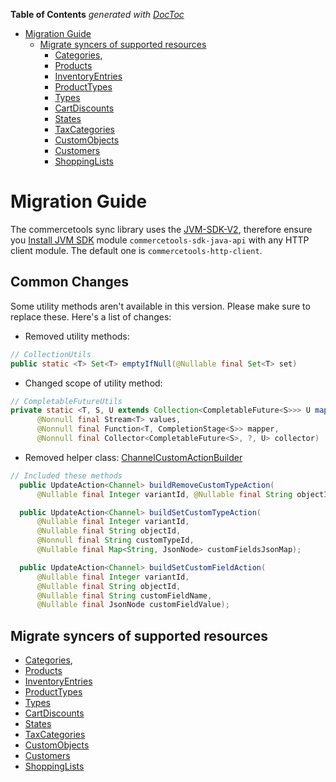 <!-- START doctoc generated TOC please keep comment here to allow auto update -->
<!-- DON'T EDIT THIS SECTION, INSTEAD RE-RUN doctoc TO UPDATE -->
**Table of Contents**  *generated with [DocToc](https://github.com/thlorenz/doctoc)*

- [Migration Guide](#migration-guide)
  - [Migrate syncers of supported resources](#migrate-syncers-of-supported-resources)
    - [Categories](/docs/usage/CATEGORY_SYNC.md#migration-guide), 
    - [Products](/docs/usage/PRODUCT_SYNC.md#migration-guide)
    - [InventoryEntries](/docs/usage/INVENTORY_SYNC.md#migration-guide)
    - [ProductTypes](/docs/usage/PRODUCT_TYPE_SYNC.md#migration-guide)
    - [Types](/docs/usage/TYPE_SYNC.md#migration-guide)
    - [CartDiscounts](/docs/usage/CART_DISCOUNT_SYNC.md#migration-guide)
    - [States](/docs/usage/STATE_SYNC.md#migration-guide)
    - [TaxCategories](/docs/usage/TAX_CATEGORY_SYNC.md#migration-guide)
    - [CustomObjects](/docs/usage/CUSTOM_OBJECT_SYNC.md#migration-guide)
    - [Customers](/docs/usage/CUSTOMER_SYNC.md#migration-guide)
    - [ShoppingLists](/docs/usage/SHOPPING_LIST_SYNC.md#migration-guide)
<!-- END doctoc generated TOC please keep comment here to allow auto update -->

# Migration Guide

The commercetools sync library uses the [JVM-SDK-V2](http://commercetools.github.io/commercetools-sdk-java-v2), therefore ensure you [Install JVM SDK](https://docs.commercetools.com/sdk/java-sdk-getting-started#install-the-java-sdk) module `commercetools-sdk-java-api` with
any HTTP client module. The default one is `commercetools-http-client`.

## Common Changes

Some utility methods aren't available in this version. Please make sure to replace these. Here's a list of changes:

- Removed utility methods:
```java 
// CollectionUtils
public static <T> Set<T> emptyIfNull(@Nullable final Set<T> set)
```
- Changed scope of utility method:
```java
// CompletableFutureUtils
private static <T, S, U extends Collection<CompletableFuture<S>>> U mapValuesToFutures(
      @Nonnull final Stream<T> values,
      @Nonnull final Function<T, CompletionStage<S>> mapper,
      @Nonnull final Collector<CompletableFuture<S>, ?, U> collector)
```
- Removed helper class:
[ChannelCustomActionBuilder](https://github.com/commercetools/commercetools-sync-java/blob/v1.0.0-M14/src/main/java/com/commercetools/sync/channels/helpers/ChannelCustomActionBuilder.java)
```java
// Included these methods
  public UpdateAction<Channel> buildRemoveCustomTypeAction(
      @Nullable final Integer variantId, @Nullable final String objectId);

  public UpdateAction<Channel> buildSetCustomTypeAction(
      @Nullable final Integer variantId,
      @Nullable final String objectId,
      @Nonnull final String customTypeId,
      @Nullable final Map<String, JsonNode> customFieldsJsonMap);

  public UpdateAction<Channel> buildSetCustomFieldAction(
      @Nullable final Integer variantId,
      @Nullable final String objectId,
      @Nullable final String customFieldName,
      @Nullable final JsonNode customFieldValue);
```
## Migrate syncers of supported resources

- [Categories](/docs/usage/CATEGORY_SYNC.md#migration-guide), 
- [Products](/docs/usage/PRODUCT_SYNC.md#migration-guide)
- [InventoryEntries](/docs/usage/INVENTORY_SYNC.md#migration-guide)
- [ProductTypes](/docs/usage/PRODUCT_TYPE_SYNC.md#migration-guide)
- [Types](/docs/usage/TYPE_SYNC.md#migration-guide)
- [CartDiscounts](/docs/usage/CART_DISCOUNT_SYNC.md#migration-guide)
- [States](/docs/usage/STATE_SYNC.md#migration-guide)
- [TaxCategories](/docs/usage/TAX_CATEGORY_SYNC.md#migration-guide)
- [CustomObjects](/docs/usage/CUSTOM_OBJECT_SYNC.md#migration-guide)
- [Customers](/docs/usage/CUSTOMER_SYNC.md#migration-guide)
- [ShoppingLists](/docs/usage/SHOPPING_LIST_SYNC.md#migration-guide)


 
